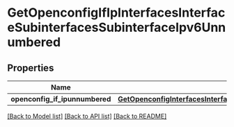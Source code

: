 # GetOpenconfigIfIpInterfacesInterfaceSubinterfacesSubinterfaceIpv6Unnumbered

## Properties
Name | Type | Description | Notes
------------ | ------------- | ------------- | -------------
**openconfig_if_ipunnumbered** | [**GetOpenconfigInterfacesInterfacesOpenconfiginterfacesinterfacesSubinterfacesOpenconfigifipipv4Unnumbered**](GetOpenconfigInterfacesInterfacesOpenconfiginterfacesinterfacesSubinterfacesOpenconfigifipipv4Unnumbered.md) |  | [optional] 

[[Back to Model list]](../README.md#documentation-for-models) [[Back to API list]](../README.md#documentation-for-api-endpoints) [[Back to README]](../README.md)


